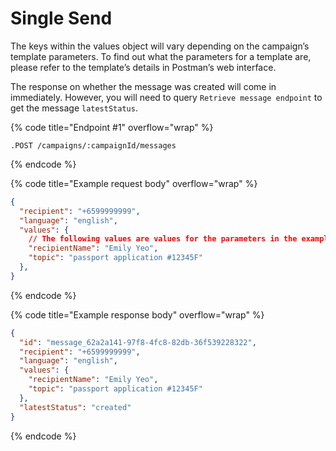 # Single Send

The keys within the values object will vary depending on the campaign’s template parameters. To find out what the parameters for a template are, please refer to the template’s details in Postman’s web interface.



The response on whether the message was created will come in immediately. However, you will need to query `Retrieve message endpoint` to get the message `latestStatus`.

{% code title="Endpoint #1" overflow="wrap" %}
```
.POST /campaigns/:campaignId/messages
```
{% endcode %}

{% code title="Example request body" overflow="wrap" %}
```json
{
  "recipient": "+6599999999",
  "language": "english",
  "values": {
    // The following values are values for the parameters in the example template
    "recipientName": "Emily Yeo",
    "topic": "passport application #12345F"
  },
}
```
{% endcode %}

{% code title="Example response body" overflow="wrap" %}
```json
{
  "id": "message_62a2a141-97f8-4fc8-82db-36f539228322",
  "recipient": "+6599999999",
  "language": "english",
  "values": {
    "recipientName": "Emily Yeo",
    "topic": "passport application #12345F"
  },
  "latestStatus": "created"
}
```
{% endcode %}
